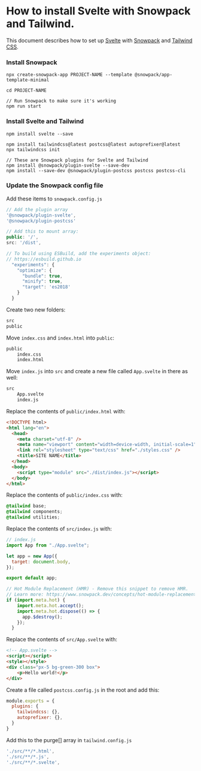 # How to install Svelte with Snowpack and Tailwind.

This document describes how to set up [Svelte](https://svelte.dev) with [Snowpack](https://www.snowpack.dev) and [Tailwind CSS](https://tailwindcss.com).


### Install Snowpack

```shell
npx create-snowpack-app PROJECT-NAME --template @snowpack/app-template-minimal

cd PROJECT-NAME

// Run Snowpack to make sure it's working
npm run start
```

### Install Svelte and Tailwind

```shell
npm install svelte --save

npm install tailwindcss@latest postcss@latest autoprefixer@latest
npx tailwindcss init

// These are Snowpack plugins for Svelte and Tailwind
npm install @snowpack/plugin-svelte --save-dev
npm install --save-dev @snowpack/plugin-postcss postcss postcss-cli
```

### Update the Snowpack config file

Add these items to `snowpack.config.js`

```js
// Add the plugin array
'@snowpack/plugin-svelte',
'@snowpack/plugin-postcss'

// Add this to mount array:
public: '/',
src: '/dist',

// To build using ESBuild, add the experiments object:
// https://esbuild.github.io
  "experiments": {
    "optimize": {
      "bundle": true,
      "minify": true,
      "target": 'es2018'
    }
  }
```

Create two new folders:

```html
src
public
```

Move `index.css` and `index.html` into `public`:

```html
public
    index.css
    index.html
```

Move `index.js` into `src` and create a new file called `App.svelte` in there as well:

```html
src
    App.svelte
    index.js
```


Replace the contents of `public/index.html` with:

```html
<!DOCTYPE html>
<html lang="en">
  <head>
    <meta charset="utf-8" />
    <meta name="viewport" content="width=device-width, initial-scale=1" />
    <link rel="stylesheet" type="text/css" href="./styles.css" />
    <title>SITE NAME</title>
  </head>
  <body>
    <script type="module" src="./dist/index.js"></script>
  </body>
</html>
```

Replace the contents of `public/index.css` with:

```css
@tailwind base;
@tailwind components;
@tailwind utilities;
```


Replace the contents of `src/index.js` with:

```js
// index.js
import App from "./App.svelte";

let app = new App({
  target: document.body,
});

export default app;

// Hot Module Replacement (HMR) - Remove this snippet to remove HMR.
// Learn more: https://www.snowpack.dev/concepts/hot-module-replacement
if (import.meta.hot) {
    import.meta.hot.accept();
    import.meta.hot.dispose(() => {
      app.$destroy();
    });
  }
```

Replace the contents of `src/App.svelte` with:

```html
<!-- App.svelte -->
<script></script>
<style></style>
<div class="px-5 bg-green-300 box">
    <p>Hello world!</p>
</div>
```

Create a file called `postcss.config.js` in the root and add this:

```js
module.exports = {
  plugins: {
    tailwindcss: {},
    autoprefixer: {},
  }
}
```

Add this to the purge[] array in `tailwind.config.js`

```js
'./src/**/*.html',
'./src/**/*.js',
'./src/**/*.svelte',
```
